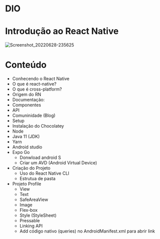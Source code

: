 # DIO
# Introdução ao React Native

![Screenshot_20220628-235625](https://user-images.githubusercontent.com/100384795/177020606-be453d08-6759-41d8-800e-5a8e431d384b.jpg)

# Conteúdo
 - Conhecendo o React Native
  - O que é react-native?
  - O que é cross-platform?
  - Origem do RN
-  Documentação:
  - Componentes
  - API
  - Comuninidade (Blog) 
-   Setup
  - Instalação do Chocolatey
  - Node
  - Java 11 (JDK)
  - Yarn
  - Android studio
  - Expo Go
    - Donwload android S 
    - Criar um AVD (Android Virtual Device)
- Criação do Projeto
  - Uso do React Native CLI
  - Estrutua de pasta
- Projeto Profile
  - View
  - Text
  - SafeAreaView
  - Image
  - Flex-box
  - Style (StyleSheet)
  - Pressable
  - Linking API
  - Add código nativo (queries) no AndroidManifest.xml para abrir link
